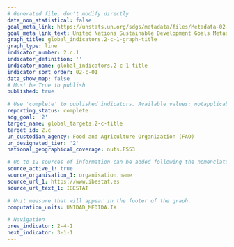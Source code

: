 ```yaml
---
# Generated file, don't modify directly
data_non_statistical: false
goal_meta_link: https://unstats.un.org/sdgs/metadata/files/Metadata-02-0C-01.pdf
goal_meta_link_text: United Nations Sustainable Development Goals Metadata (pdf 232kB)
graph_title: global_indicators.2-c-1-graph-title
graph_type: line
indicator_number: 2.c.1
indicator_definition: ''
indicator_name: global_indicators.2-c-1-title
indicator_sort_order: 02-c-01
data_show_map: false
# Must be True to publish
published: true

# Use 'complete' to published indicators. Available values: notapplicable, notstarted, inprogress, complete
reporting_status: complete
sdg_goal: '2'
target_name: global_targets.2-c-title
target_id: 2.c
un_custodian_agency: Food and Agriculture Organization (FAO)
un_designated_tier: '2'
national_geographical_coverage: nuts.ES53

# Up to 12 sources of information can be added following the nomenclature source_active_N, source_organisation_N, etc. being N a number from 1 to 12
source_active_1: true
source_organisation_1: organisation.name
source_url_1: https://www.ibestat.es
source_url_text_1: IBESTAT

# Unit measure that will appear in the footer of the graph.
computation_units: UNIDAD_MEDIDA.IX

# Navigation
prev_indicator: 2-4-1
next_indicator: 3-1-1
---
```

